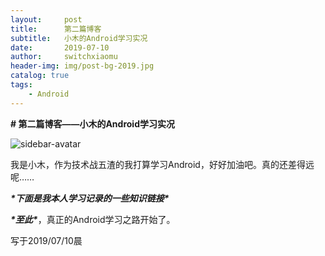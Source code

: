 ```yaml
---
layout:     post
title:      第二篇博客
subtitle:   小木的Android学习实况
date:       2019-07-10
author:     switchxiaomu
header-img: img/post-bg-2019.jpg
catalog: true
tags:                              
    - Android
---
```

**# 第二篇博客——小木的Android学习实况**



![sidebar-avatar](C:\Users\小木\Documents\GitHub\switchxiaomu.github.io\switchxiaomu.github.io\img\sidebar-avatar.jpg)



我是小木，作为技术战五渣的我打算学习Android，好好加油吧。真的还差得远呢……



***\*下面是我本人学习记录的一些知识链接\****





***\*至此\****，真正的Android学习之路开始了。



写于2019/07/10晨